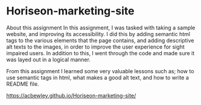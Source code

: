 # Horiseon-marketing-site
About this assignment
In this assignment, I was tasked with taking a sample website, and improving its accessibility. I did this by adding semantic html tags to the various elements that the page contains, and adding descriptive alt texts to the images, in order to improve the user experience for sight impaired users. In addition to this, I went through the code and made sure it was layed out in a logical manner.

From this assignment I learned some very valuable lessons such as; how to use semantic tags in html, what makes a good alt text, and how to write a README file.

https://acbewley.github.io/Horiseon-marketing-site/